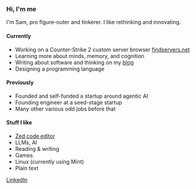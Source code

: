 ### Hi, I'm me

I'm Sam, pro figure-outer and tinkerer. I like rethinking and innovating.

#### Currently
- Working on a Counter-Strike 2 custom server browser [findservers.net](https://findservers.net)
- Learning more about minds, memory, and cognition
- Writing about software and thinking on my [blog](https://trouy.dev/blog)
- Designing a programming language

#### Previously
- Founded and self-funded a startup around agentic AI
- Founding engineer at a seed-stage startup
- Many other various odd jobs before that

#### Stuff I like
- [Zed code editor](https://zed.dev)
- LLMs, AI
- Reading & writing
- Games
- Linux (currently using Mint)
- Plain text

[LinkedIn](https://linkedin.com/in/sam-trouy)

